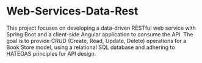 # Web-Services-Data-Rest

This project focuses on developing a data-driven RESTful web service with Spring Boot and a client-side Angular application to consume the API. The goal is to provide CRUD (Create, Read, Update, Delete) operations for a Book Store model, using a relational SQL database and adhering to HATEOAS principles for API design.
